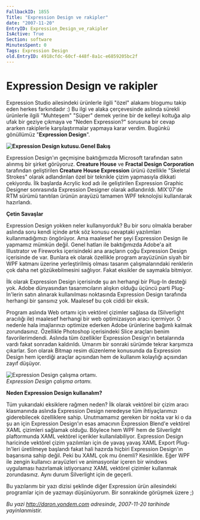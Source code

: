 ```yaml
---
FallbackID: 1855
Title: "Expression Design ve rakipler"
date: "2007-11-20"
EntryID: Expression_Design_ve_rakipler
IsActive: True
Section: software
MinutesSpent: 0
Tags: Expression Design
old.EntryID: 4918cfdc-60cf-448f-8a1c-e6859205bc2f
---
```

# Expression Design ve rakipler
Expression Studio ailesindeki ürünlerle ilgili "özel" alakamı blogumu
takip eden herkes farkındadır :) Bu ilgi ve alaka çerçevesinde aslında
sürekli ürünlerle ilgili "Muhteşem" "Süper" demek yerine bir de kelleyi
koltuğa alıp ufak bir geziye çıkmaya ve "Neden Expression?" sorusuna bir
cevap ararken rakiplerle karşılaştırmalar yapmaya karar verdim. Bugünkü
gönüllümüz "**Expression Design**".

**![Expression Design
kutusu.](media/Expression_Design_ve_rakipler/19112007_1.jpg)Genel
Bakış**

Expression Design'ın geçmişine baktığımızda Microsoft tarafından satın
alınmış bir şirket görüyoruz. **Creature House** ve **Fractal Design
Corporation** tarafından geliştirilen **Creature House Expression**
ürünü özellikle "Skeletal Strokes" olarak adlandırılan özel bir teknikle
çizim yapmasıyla dikkati çekiyordu. İlk başlarda Acrylic kod adı ile
geliştirilen Expression Graphic Designer sonrasında Expression Designer
olarak adlandırıldı. MIX'07'de RTM sürümü tanıtılan ürünün arayüzü
tamamen WPF teknolojisi kullanılarak hazırlandı.

**Çetin Savaşlar**

Expression Design yokken neler kullanıyorduk? Bu bir soru olmakla
beraber aslında soru kendi içinde artık söz konusu cevaptaki yazılımları
kullanmadığımızı öngörüyor. Ama maalesef her şeyi Expression Design ile
yapmamız mümkün değil. Genel hatları ile baktığımızda Adobe'a ait
Illustrator ve Fireworks içerisindeki ana araçların çoğu Expression
Design içerisinde de var. Bunlara ek olarak özellikle program arayüzünün
siyah bir WPF katmanı üzerine yerleştirilmiş olması tasarım
çalışmalarındaki renklerin çok daha net gözükebilmesini sağlıyor. Fakat
eksikler de saymakla bitmiyor.

İlk olarak Expression Design içerisinde şu an herhangi bir Plug-In
desteği yok. Adobe dünyasından tasarımcıların alışkın olduğu üçüncü
parti Plug-In'lerin satın alınarak kullanılması noktasında Expression
Design tarafında herhangi bir şansınız yok. Maalesef bu çok ciddi bir
eksik.

Program aslında Web ortamı için vektörel çizimler sağlasa da
(Silverlight aracılığı ile) maalesef herhangi bir web optimizasyon aracı
içermiyor. O nedenle hala imajlarınızı optimize ederken Adobe ürünlerine
bağımlı kalmak zorundasınız. Özellikle Photoshop içerisindeki Slice
araçları benim favorilerimdendi. Aslında tüm özellikler Expression
Design'ın betalarında vardı fakat sonradan kaldırıldı. Umarım bir
sonraki sürümde tekrar karşımıza çıkarlar. Son olarak Bitmap resim
düzenleme konusunda da Expression Design hem içerdiği araçlar açısından
hem de kullanım kolaylığı açısından zayıf düşüyor.

![Expression Design çalışma
ortamı.](media/Expression_Design_ve_rakipler/19112007_2.png)\
*Expression Design çalışma ortamı.*

**Neden Expression Design kullanalım?**

Tüm yukarıdaki eksiklere rağmen neden? İlk olarak vektörel bir çizim
aracı klasmanında aslında Expression Design neredeyse tüm
ihtiyaçlarımızı giderebilecek özelliklere sahip. Unutmamamız gereken bir
nokta var ki o da şu an için Expression Design'ın esas amacının
Expression Blend'e vektörel XAML çizimleri sağlamak olduğu. Böylece hem
WPF hem de Silverlight plaftormunda XAML vektörel içerikler
kullanılabiliyor. Expression Design haricinde vektörel çizim yazılımları
için de yavaş yavaş XAML Export Plug-In'leri üretilmeye başlandı fakat
hali hazırda hiçbiri Expression Design'ın başarısına sahip değil. Peki
bu XAML çok mu önemli? Kesinlikle. Eğer WPF ile zengin kullanıcı
arayüzleri ve animasyonlar içeren bir windows uygulaması hazırlamak
istiyorsanız XAML vektörel çizimler kullanmak zorundasınız. Aynı durum
Silverlight için de geçerli.

Bu yazılarımı bir yazı dizisi şeklinde diğer Expression ürün ailesindeki
programlar için de yazmayı düşünüyorum. Bir sonrakinde görüşmek üzere ;)



*Bu yazi http://daron.yondem.com adresinde, 2007-11-20 tarihinde yayinlanmistir.*
